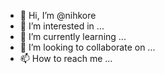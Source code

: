 - 👋 Hi, I’m @nihkore
- 👀 I’m interested in ...
- 🌱 I’m currently learning ...
- 💞️ I’m looking to collaborate on ...
- 📫 How to reach me ...

<!---
nihkore/nihkore is a ✨ special ✨ repository because its `README.md` (this file) appears on your GitHub profile.
You can click the Preview link to take a look at your changes.
--->
